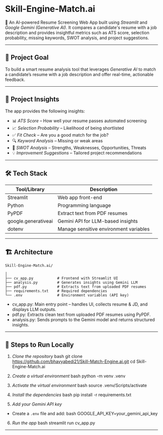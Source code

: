 # Skill-Engine-Match.ai

🚀 An AI-powered Resume Screening Web App built using *Streamlit* and *Google Gemini (Generative AI)*. It compares a candidate's resume with a job description and provides insightful metrics such as ATS score, selection probability, missing keywords, SWOT analysis, and project suggestions.

---

## 🎯 Project Goal

To build a smart resume analysis tool that leverages *Generative AI* to match a candidate’s resume with a job description and offer real-time, actionable feedback.

---

## 🧠 Project Insights

The app provides the following insights:
- 📊 *ATS Score* – How well your resume passes automated screening
- 📈 *Selection Probability* – Likelihood of being shortlisted
- ✅ *Fit Check* – Are you a good match for the job?
- 🔍 *Keyword Analysis* – Missing or weak areas
- 📌 *SWOT Analysis* – Strengths, Weaknesses, Opportunities, Threats
- 💡 *Improvement Suggestions* – Tailored project recommendations

---

## 🛠️ Tech Stack

| Tool/Library           | Description                              |
|------------------------|------------------------------------------|
| Streamlit            | Web app front-end                        |
| Python               | Programming language                     |
| PyPDF                | Extract text from PDF resumes            |
| google.generativeai  | Gemini API for LLM-based insights        |
| dotenv               | Manage sensitive environment variables   |

---

## 🏗️ Architecture

```
Skill-Engine-Match.ai/

│
├── cv_app.py           # Frontend with Streamlit UI
├── analysis.py         # Generates insights using Gemini LLM
├── pdf.py              # Extracts text from uploaded PDF resumes
├── requirements.txt    # Required dependencies
└── .env                # Environment variables (API key)
```

- cv_app.py: Main entry point – handles UI, collects resume & JD, and displays LLM outputs.
- pdf.py: Extracts clean text from uploaded PDF resumes using PyPDF.
- analysis.py: Sends prompts to the Gemini model and returns structured insights.

---

## 🧪 Steps to Run Locally

1. *Clone the repository*
   bash
   git clone https://github.com/bhavyabedi21/Skill-Match-Engine.ai.git
   cd Skill-Engine-Match.ai
   
   
2. *Create a virtual environment*
  bash
   python -m venv .venv


3. *Activate the virtual environment*
bash
 source .venv/Scripts/activate


4. *Install the dependencies*
bash
  pip install -r requirements.txt


5. *Add your Gemini API key*
  * Create a `.env` file and add:
bash
    GOOGLE_API_KEY=your_gemini_api_key


6. *Run the app*
  bash
  streamlit run cv_app.py
  
---
